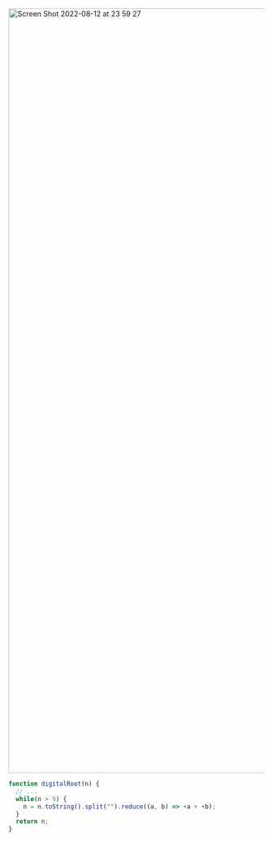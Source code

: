 <img width="1503" alt="Screen Shot 2022-08-12 at 23 59 27" src="https://user-images.githubusercontent.com/37787994/184472827-dd90f2c8-d38d-4f5c-9549-bcb0b1566c72.png">


```js
function digitalRoot(n) {
  // ...
  while(n > 9) {
    n = n.toString().split("").reduce((a, b) => +a + +b);
  }
  return n;
}
```



